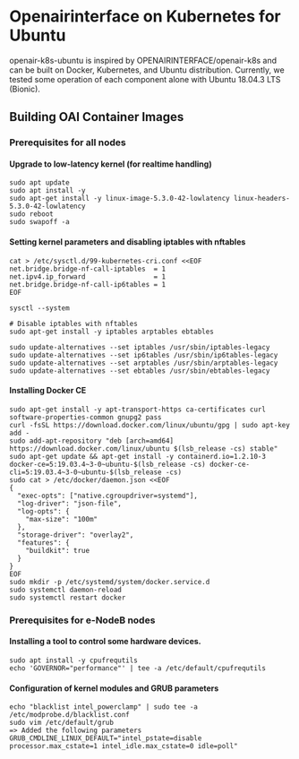 # Openairinterface on Kubernetes for Ubuntu

openair-k8s-ubuntu is inspired by OPENAIRINTERFACE/openair-k8s and can be built on Docker, Kubernetes, and Ubuntu distribution. Currently, we tested some operation of each component alone with Ubuntu 18.04.3 LTS (Bionic).

## Building OAI Container Images

### Prerequisites for all nodes

#### Upgrade to low-latency kernel (for realtime handling)
```
sudo apt update
sudo apt install -y 
sudo apt-get install -y linux-image-5.3.0-42-lowlatency linux-headers-5.3.0-42-lowlatency
sudo reboot
sudo swapoff -a
```

#### Setting kernel parameters and disabling iptables with nftables
```
cat > /etc/sysctl.d/99-kubernetes-cri.conf <<EOF
net.bridge.bridge-nf-call-iptables  = 1
net.ipv4.ip_forward                 = 1
net.bridge.bridge-nf-call-ip6tables = 1
EOF

sysctl --system

# Disable iptables with nftables
sudo apt-get install -y iptables arptables ebtables

sudo update-alternatives --set iptables /usr/sbin/iptables-legacy
sudo update-alternatives --set ip6tables /usr/sbin/ip6tables-legacy
sudo update-alternatives --set arptables /usr/sbin/arptables-legacy
sudo update-alternatives --set ebtables /usr/sbin/ebtables-legacy
```

#### Installing Docker CE
```
sudo apt-get install -y apt-transport-https ca-certificates curl software-properties-common gnupg2 pass
curl -fsSL https://download.docker.com/linux/ubuntu/gpg | sudo apt-key add -
sudo add-apt-repository "deb [arch=amd64] https://download.docker.com/linux/ubuntu $(lsb_release -cs) stable"
sudo apt-get update && apt-get install -y containerd.io=1.2.10-3 docker-ce=5:19.03.4~3-0~ubuntu-$(lsb_release -cs) docker-ce-cli=5:19.03.4~3-0~ubuntu-$(lsb_release -cs)
sudo cat > /etc/docker/daemon.json <<EOF
{
  "exec-opts": ["native.cgroupdriver=systemd"],
  "log-driver": "json-file",
  "log-opts": {
    "max-size": "100m"
  },
  "storage-driver": "overlay2",
  "features": {
    "buildkit": true
  }
}
EOF
sudo mkdir -p /etc/systemd/system/docker.service.d
sudo systemctl daemon-reload
sudo systemctl restart docker
```

### Prerequisites for e-NodeB nodes

#### Installing a tool to control some hardware devices.
```
sudo apt install -y cpufrequtils
echo 'GOVERNOR="performance"' | tee -a /etc/default/cpufrequtils
```

#### Configuration of kernel modules and GRUB parameters
```
echo "blacklist intel_powerclamp" | sudo tee -a /etc/modprobe.d/blacklist.conf
sudo vim /etc/default/grub
=> Added the following parameters
GRUB_CMDLINE_LINUX_DEFAULT="intel_pstate=disable processor.max_cstate=1 intel_idle.max_cstate=0 idle=poll"
```
